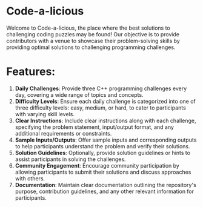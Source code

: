 # Code-a-licious
Welcome to Code-a-licious, the place where the best solutions to challenging coding puzzles may be found! Our objective is to provide contributors with a venue to showcase their problem-solving skills by providing optimal solutions to challenging programming challenges.

# Features:
1.   **Daily Challenges**:
     Provide three C++ programming challenges every day, covering a wide range of topics and concepts.
2.   **Difficulty Levels**:
     Ensure each daily challenge is categorized into one of three difficulty levels: easy, medium, or hard, to cater to participants with varying skill levels.
3.   **Clear Instructions**:
     Include clear instructions along with each challenge, specifying the problem statement, input/output format, and any additional requirements or constraints.
4.   **Sample Inputs/Outputs**:
     Offer sample inputs and corresponding outputs to help participants understand the problem and verify their solutions.
5.   **Solution Guidelines**:
     Optionally, provide solution guidelines or hints to assist participants in solving the challenges.
6.   **Community Engagement**:
     Encourage community participation by allowing participants to submit their solutions and discuss approaches with others.
7.   **Documentation**:
     Maintain clear documentation outlining the repository's purpose, contribution guidelines, and any other relevant information for participants.
